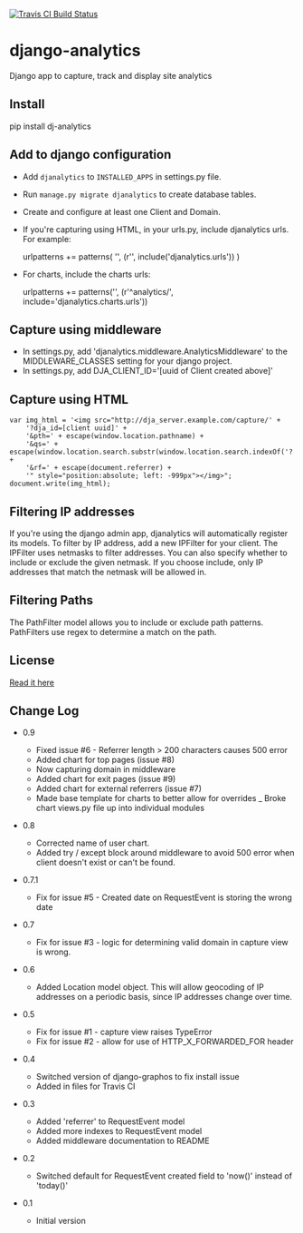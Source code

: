 [![Travis CI Build Status](https://travis-ci.org/analytehealth/django-analytics.svg?branch=development)](https://travis-ci.org/analytehealth/django-analytics)

django-analytics
================

Django app to capture, track and display site analytics

Install
-------
pip install dj-analytics

Add to django configuration
---------------------------
* Add `djanalytics` to `INSTALLED_APPS` in settings.py file.
* Run `manage.py migrate djanalytics` to create database tables.
* Create and configure at least one Client and Domain.
* If you're capturing using HTML, in your urls.py, include djanalytics urls. For example:

    urlpatterns += patterns(
        '',
        (r'', include('djanalytics.urls'))
    )
* For charts, include the charts urls:

    urlpatterns += patterns('', (r'^analytics/', include='djanalytics.charts.urls'))

Capture using middleware
--------------

* In settings.py, add 'djanalytics.middleware.AnalyticsMiddleware' to the MIDDLEWARE_CLASSES setting
for your django project.
* In settings.py, add DJA_CLIENT_ID='[uuid of Client created above]'

Capture using HTML
------------------

    var img_html = '<img src="http://dja_server.example.com/capture/' +
        '?dja_id=[client uuid]' +
        '&pth=' + escape(window.location.pathname) +
        '&qs=' + escape(window.location.search.substr(window.location.search.indexOf('?')+1)) +
        '&rf=' + escape(document.referrer) +
        '" style="position:absolute; left: -999px"></img>";
    document.write(img_html);

Filtering IP addresses
----------------------

If you're using the django admin app, djanalytics will automatically register its models. To filter
by IP address, add a new IPFilter for your client. The IPFilter uses netmasks to filter addresses. You
can also specify whether to include or exclude the given netmask. If you choose include, only IP
addresses that match the netmask will be allowed in.

Filtering Paths
---------------

The PathFilter model allows you to include or exclude path patterns. PathFilters use regex to determine
a match on the path.

License
-------
[Read it here](https://raw.githubusercontent.com/analytehealth/django-analytics/master/LICENSE)

Change Log
----------
- 0.9
  - Fixed issue #6 - Referrer length > 200 characters causes 500 error
  - Added chart for top pages (issue #8)
  - Now capturing domain in middleware
  - Added chart for exit pages (issue #9)
  - Added chart for external referrers (issue #7)
  - Made base template for charts to better allow for overrides
  _ Broke chart views.py file up into individual modules

- 0.8
  - Corrected name of user chart.
  - Added try / except block around middleware to avoid 500 error when
    client doesn't exist or can't be found.

- 0.7.1
  - Fix for issue #5 - Created date on RequestEvent is storing the wrong date

- 0.7
  - Fix for issue #3 - logic for determining valid domain in capture view is wrong.

- 0.6
  - Added Location model object. This will allow geocoding of IP addresses on a periodic basis,
    since IP addresses change over time.
 
- 0.5
  - Fix for issue #1 - capture view raises TypeError
  - Fix for issue #2 - allow for use of HTTP_X_FORWARDED_FOR header

- 0.4
  - Switched version of django-graphos to fix install issue
  - Added in files for Travis CI

- 0.3
  - Added 'referrer' to RequestEvent model
  - Added more indexes to RequestEvent model
  - Added middleware documentation to README

- 0.2
  - Switched default for RequestEvent created field to 'now()' instead of 'today()'

- 0.1
  - Initial version

